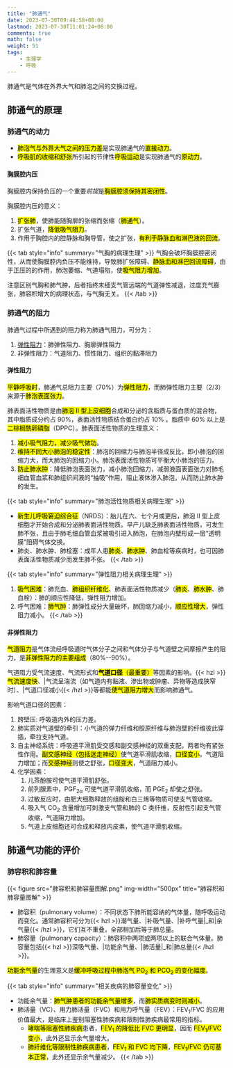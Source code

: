 ```yaml
---
title: "肺通气"
date: 2023-07-30T09:48:58+08:00
lastmod: 2023-07-30T11:01:24+08:00
comments: true
math: false
weight: 51
tags:
    - 生理学
    - 呼吸
---
```


肺通气是气体在外界大气和肺泡之间的交换过程。

<!--more-->

## 肺通气的原理

### 肺通气的动力

- <mark>肺泡气与外界大气之间的压力差</mark>是实现肺通气的<mark>直接动力</mark>。
- <mark>呼吸肌的收缩和舒张</mark>所引起的节律性<mark>呼吸运动</mark>是实现肺通气的<mark>原动力</mark>。

#### 胸膜腔内压

胸膜腔内保持负压的一个重要*前提*是<mark>胸膜腔须保持其密闭性</mark>。

胸膜腔内压的意义：

1. <mark>扩张肺</mark>，使肺能随胸廓的张缩而张缩（<mark>肺通气</mark>）。
2. 扩张气道，<mark>降低吸气阻力</mark>。
3. 作用于胸腔内的腔静脉和胸导管，使之扩张，<mark>有利于静脉血和淋巴液的回流</mark>。

{{< tab style="info" summary="气胸的病理生理" >}}
气胸会破坏胸膜腔密闭性，从而使胸膜腔内负压不能维持，导致肺扩张障碍、<mark>静脉血和淋巴回流障碍</mark>，由于正压的的作用，肺泡萎缩、气道塌陷，使<mark>吸气阻力增加</mark>。

注意区别气胸和肺气肿，后者指终末细支气管远端的气道弹性减退，过度充气膨张，肺容积增大的病理状态，与气胸无关。
{{< /tab >}}

### 肺通气的阻力

肺通气过程中所遇到的阻力称为肺通气阻力，可分为：

1. [弹性阻力](#弹性阻力)：肺弹性阻力、胸廓弹性阻力
2. 非弹性阻力：气道阻力、惯性阻力、组织的黏滞阻力

#### 弹性阻力

<mark>平静呼吸时</mark>，肺通气总阻力主要（70%）为<mark>弹性阻力</mark>，而肺弹性阻力主要（2/3）来源于<mark>肺泡表面张力</mark>。

肺表面活性物质是由<mark>肺泡 Ⅱ 型上皮细胞</mark>合成和分泌的含脂质与蛋白质的混合物，其中脂质成分约占 90%，表面活性物质结合蛋白约占 10% 。脂质中 60% 以上是<mark>二棕榈酰卵磷脂</mark>（DPPC）。肺表面活性物质的生理意义：

1. <mark>减小吸气阻力，减少吸气做功</mark>。
2. <mark>维持不同大小肺泡的稳定性</mark>：肺泡的回缩力与肺泡半径成反比，即小肺泡的回缩力大，而大肺泡的回缩力小。肺泡表面活性物质可平衡大小肺泡的压力。
3. <mark>防止肺水肿</mark>：降低肺泡表面张力，减小肺泡回缩力，减弱液面表面张力对肺毛细血管血浆和肺组织间液的“抽吸”作用，阻止液体渗入肺泡，从而防止肺水肿的发生。

{{< tab style="info" summary="肺泡活性物质相关病理生理" >}}
- <mark>新生儿呼吸窘迫综合征</mark>（NRDS）：胎儿在六、七个月或更后，肺泡 Ⅱ 型上皮细胞才开始合成和分泌肺表面活性物质。早产儿缺乏肺表面活性物质，可发生肺不张，且由于肺毛细血管血浆被吸引进入肺泡，在肺泡内壁形成一层“透明膜”阻碍气体交换。
- 肺炎、肺水肿、肺栓塞：成年人患<mark>肺炎</mark>、<mark>肺水肿</mark>、肺血栓等疾病时，也可因肺表面活性物质减少而发生肺不张。
{{< /tab >}}

{{< tab style="info" summary="弹性阻力相关病理生理" >}}
1. <mark>吸气困难</mark>：肺充血、<mark>肺组织纤维化</mark>、肺表面活性物质减少（<mark>肺炎</mark>、<mark>肺水肿</mark>、肺血栓）：肺的顺应性降低，弹性阻力增加。
2. 呼气困难：<mark>肺气肿</mark>：肺弹性成分大量破坏，肺回缩力减小，<mark>顺应性增大</mark>，弹性阻力减小。
{{< /tab >}}

#### 非弹性阻力

<mark>气道阻力</mark>是气体流经呼吸道时气体分子之间和气体分子与气道壁之间摩擦产生的阻力，是<mark>非弹性阻力的主要组成</mark>（80%--90%）。

气道阻力受气流速度、气流形式和<mark>**气道口径**（最重要）</mark>等因素的影响。{{< hzl >}}<mark>气流速度快</mark>、|气流呈湍流（如气道内有黏液、渗出物或肿瘤、异物等造成狭窄时）、|气道口径减小{{< /hzl >}}等都能<mark>使气道阻力增大</mark>而影响肺通气。

影响气道口径的因素：

1. 跨壁压: 呼吸道内外的压力差。
2. 肺实质对气道壁的牵引：小气道的弹力纤维和胶原纤维与肺泡壁的纤维彼此穿插，牵拉支持气道。
3. 自主神经系统：呼吸道平滑肌受交感和副交感神经的双重支配，两者均有紧张性作用。<mark>副交感神经（包括迷走神经）</mark>使气道平滑肌收缩，<mark>口径变小</mark>，气道阻力增加；而<mark>交感神经</mark>则使之舒张，<mark>口径变大</mark>，气道阻力减小。
4. 化学因素：
    1. 儿茶酚胺可使气道平滑肌舒张。
    2. 前列腺素中，PGF<sub>2α</sub> 可使气道平滑肌收缩，而 PGE<sub>2</sub> 却使之舒张。
    3. 过敏反应时，由肥大细胞释放的组胺和白三烯等物质可使支气管收缩。
    4. 吸入气 CO<sub>2</sub> 含量增加可刺激支气管和肺的 C 类纤维，反射性引起支气管收缩，气道阻力增加。
    5. 气道上皮细胞还可合成和释放内皮素，使气道平滑肌收缩。

## 肺通气功能的评价

### 肺容积和肺容量

{{< figure src="肺容积和肺容量图解.png" img-width="500px" title="肺容积和肺容量图解" >}}

- 肺容积（pulmonary volume）：不同状态下肺所能容纳的气体量，随呼吸运动而变化。通常肺容积可分为{{< hzl >}}潮气量、|补吸气量、|补呼气量|_和|余气量{{< /hzl >}}，它们互不重叠，全部相加后等于肺总量。
- 肺容量（pulmonary capacity）：肺容积中两项或两项以上的联合气体量。肺容量包括{{< hzl >}}深吸气量、|功能余气量、|肺活量|_和|肺总量{{< /hzl >}}。

<mark>功能余气量</mark>的生理意义是<mark>缓冲呼吸过程中肺泡气 PO<sub>2</sub> 和 PCO<sub>2</sub> 的变化幅度</mark>。

{{< tab style="info" summary="相关疾病的肺容量变化" >}}
- 功能余气量：<mark>肺气肿患者的功能余气量增多</mark>，而<mark>肺实质病变时则减小</mark>。
- 肺活量（VC）、用力肺活量（FVC）和用力呼气量（FEV）：FEV<sub>1</sub>/FVC 的应用价值最大，是临床上鉴别阻塞性肺疾病和限制性肺疾病最常用的指标。
    - <mark>哮喘等阻塞性肺疾病</mark>患者，<mark>FEV<sub>1</sub> 的降低比 FVC 更明显</mark>，因而 <mark>FEV<sub>1</sub>/FVC 变小</mark>，此外还显示余气量增大。
    - <mark>肺纤维化等限制性肺疾病患者</mark>，<mark>FEV<sub>1</sub> 和 FVC 均下降</mark>，<mark>FEV<sub>1</sub>/FVC 仍可基本正常</mark>，此外还显示余气量减少。
{{< /tab >}}
